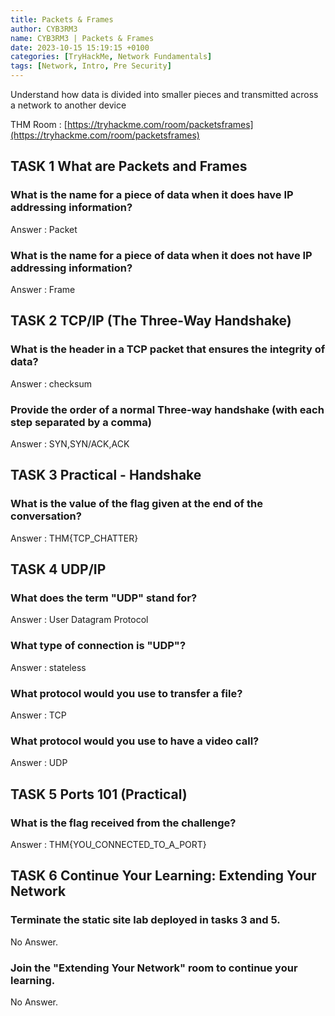 ```yaml
---
title: Packets & Frames
author: CYB3RM3
name: CYB3RM3 | Packets & Frames
date: 2023-10-15 15:19:15 +0100
categories: [TryHackMe, Network Fundamentals]
tags: [Network, Intro, Pre Security]
---
```


Understand how data is divided into smaller pieces and transmitted across a network to another device

THM Room : [https://tryhackme.com/room/packetsframes](https://tryhackme.com/room/packetsframes)


## TASK 1 What are Packets and Frames
### What is the name for a piece of data when it does have IP addressing information?
Answer : Packet

### What is the name for a piece of data when it does not have IP addressing information?
Answer : Frame

## TASK 2 TCP/IP (The Three-Way Handshake)
### What is the header in a TCP packet that ensures the integrity of data?
Answer : checksum

### Provide the order of a normal Three-way handshake (with each step separated by a comma)
Answer : SYN,SYN/ACK,ACK

## TASK 3 Practical - Handshake
### What is the value of the flag given at the end of the conversation? 
Answer : THM{TCP_CHATTER}

## TASK 4 UDP/IP
### What does the term "UDP" stand for?
Answer : User Datagram Protocol

### What type of connection is "UDP"?
Answer : stateless

### What protocol would you use to transfer a file?
Answer : TCP

### What protocol would you use to have a video call?
Answer : UDP

## TASK 5 Ports 101 (Practical)
### What is the flag received from the challenge? 
Answer : THM{YOU_CONNECTED_TO_A_PORT}

## TASK 6 Continue Your Learning: Extending Your Network
### Terminate the static site lab deployed in tasks 3 and 5.
No Answer.

### Join the "Extending Your Network" room to continue your learning.
No Answer.